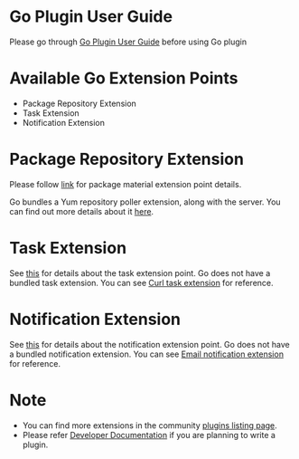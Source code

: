 # Go Plugin User Guide

Please go through [Go Plugin User Guide](plugin_user_guide.md) before using Go plugin

# Available Go Extension Points

- Package Repository Extension
- Task Extension
- Notification Extension

# Package Repository Extension

Please follow [link](package_repository_extension.md) for package material extension point details.

Go bundles a Yum repository poller extension, along with the server. You can find out more details about it [here](yum_repository_poller.md).

# Task Extension

See [this](task_extension.md) for details about the task extension point. Go does not have a bundled task extension. You can see [Curl task extension](https://github.com/gocd/sample-plugins) for reference.

# Notification Extension

See [this](notification_extension.md) for details about the notification extension point. Go does not have a bundled notification extension. You can see [Email notification extension](https://github.com/srinivasupadhya/email-notifier) for reference.

# Note

- You can find more extensions in the community [plugins listing page](http://www.go.cd/community/plugins.html).
- Please refer [Developer Documentation](http://www.go.cd/documentation/developer/writing_go_plugins/overview.html) if you are planning to write a plugin.
